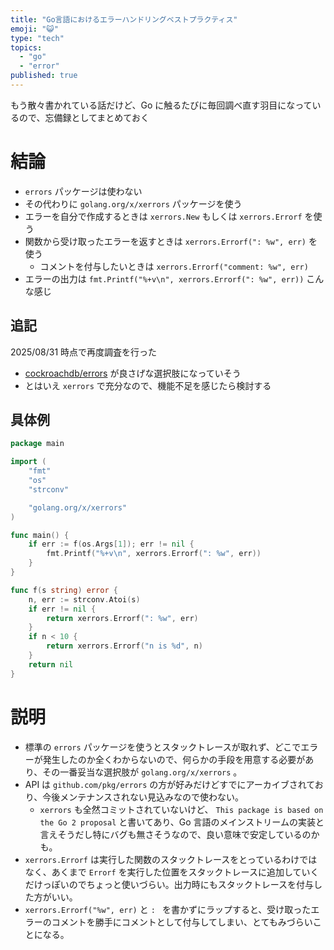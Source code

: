 ```yaml
---
title: "Go言語におけるエラーハンドリングベストプラクティス"
emoji: "😺"
type: "tech"
topics:
  - "go"
  - "error"
published: true
---
```


もう散々書かれている話だけど、Go に触るたびに毎回調べ直す羽目になっているので、忘備録としてまとめておく

# 結論

- `errors` パッケージは使わない
- その代わりに `golang.org/x/xerrors` パッケージを使う
- エラーを自分で作成するときは `xerrors.New` もしくは `xerrors.Errorf` を使う
- 関数から受け取ったエラーを返すときは `xerrors.Errorf(": %w", err)` を使う
  - コメントを付与したいときは `xerrors.Errorf("comment: %w", err)`
- エラーの出力は `fmt.Printf("%+v\n", xerrors.Errorf(": %w", err))` こんな感じ

## 追記

2025/08/31 時点で再度調査を行った

- [cockroachdb/errors](https://github.com/cockroachdb/errors) が良さげな選択肢になっていそう
- とはいえ `xerrors` で充分なので、機能不足を感じたら検討する

## 具体例

```go
package main

import (
	"fmt"
	"os"
	"strconv"

	"golang.org/x/xerrors"
)

func main() {
	if err := f(os.Args[1]); err != nil {
		fmt.Printf("%+v\n", xerrors.Errorf(": %w", err))
	}
}

func f(s string) error {
	n, err := strconv.Atoi(s)
	if err != nil {
		return xerrors.Errorf(": %w", err)
	}
	if n < 10 {
		return xerrors.Errorf("n is %d", n)
	}
	return nil
}
```

# 説明

- 標準の `errors` パッケージを使うとスタックトレースが取れず、どこでエラーが発生したのか全くわからないので、何らかの手段を用意する必要があり、その一番妥当な選択肢が `golang.org/x/xerrors` 。
- API は `github.com/pkg/errors` の方が好みだけどすでにアーカイブされており、今後メンテナンスされない見込みなので使わない。
  - `xerrors` も全然コミットされていないけど、 `This package is based on the Go 2 proposal` と書いてあり、Go 言語のメインストリームの実装と言えそうだし特にバグも無さそうなので、良い意味で安定しているのかも。
- `xerrors.Errorf` は実行した関数のスタックトレースをとっているわけではなく、あくまで `Errorf` を実行した位置をスタックトレースに追加していくだけっぽいのでちょっと使いづらい。出力時にもスタックトレースを付与した方がいい。
- `xerrors.Errorf("%w", err)` と `: ` を書かずにラップすると、受け取ったエラーのコメントを勝手にコメントとして付与してしまい、とてもみづらいことになる。
